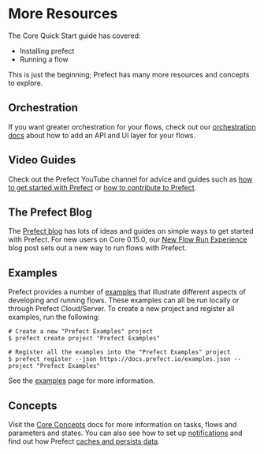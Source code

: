 
# More Resources

The Core Quick Start guide has covered: 
- Installing prefect
- Running a flow

This is just the beginning; Prefect has many more resources and concepts to explore. 

## Orchestration

If you want greater orchestration for your flows, check out our [orchestration docs](/orchestration/) about how to add an API and UI layer for your flows. 

## Video Guides

Check out the Prefect YouTube channel for advice and guides such as [how to get started with Prefect](https://youtu.be/iP7gR3r9DME) or [how to contribute to Prefect](https://youtu.be/qePaNCdySes). 

## The Prefect Blog

The [Prefect blog](https://www.prefect.io/resources) has lots of ideas and guides on simple ways to get started with Prefect. For new users on Core 0.15.0, our [New Flow Run Experience](https://www.prefect.io/blog/prefect-0-15-0-a-new-flow-run-experience) blog post sets out a new way to run flows with Prefect. 

## Examples

Prefect provides a number of [examples](/core/examples/overview/) that illustrate
different aspects of developing and running flows. These examples can all be run
locally or through Prefect Cloud/Server. To create a new project and register all
examples, run the following:

```
# Create a new "Prefect Examples" project
$ prefect create project "Prefect Examples"

# Register all the examples into the "Prefect Examples" project
$ prefect register --json https://docs.prefect.io/examples.json --project "Prefect Examples"
```

See the [examples](/core/examples/overview/) page for more information.

## Concepts

Visit the [Core Concepts](/core/concepts/tasks/) docs for more information on tasks, flows and parameters and states. You can also see how to set up [notifications](/core/concepts/notifications/#state-handlers) and find out how Prefect [caches and persists data](/core/concepts/persistence/).


